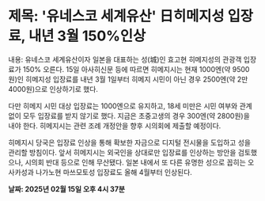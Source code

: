 # **제목: '유네스코 세계유산' 日히메지성 입장료, 내년 3월 150%인상**

  내용: 유네스코 세계유산이자 일본을 대표하는 성(城)인 효고현 히메지성의 관광객 입장료가 150% 오른다. 15일 아사히신문 등에 따르면 히메지시는 현재 1000엔(약 9500원)인 히메지성 입장료를 내년 3월 1일부터 히메지 시민이 아닌 경우 2500엔(약 2만4000원)으로 인상하기로 했다.

다만 히메지 시민 대상 입장료는 1000엔으로 유지하고, 18세 미만은 시민 여부와 관계없이 모두 입장료를 받지 않기로 했다. 지금은 초중고생의 경우 300엔(약 2800원)을 내야 한다. 히메지시는 관련 조례 개정안을 향후 시의회에 제출할 예정이다.

히메지시 당국은 입장료 인상을 통해 확보한 자금으로 디지털 전시물을 도입하고 성을 관리할 방침이다. 앞서 히메지시는 외국인을 상대로만 입장료를 인상하는 방안을 검토했으나, 시의회 반대 등으로 인해 무산됐다. 일본 내에서 또 다른 유명한 성으로 꼽히는 오사카성과 나가노현 마쓰모토성 입장료도 올해 4월부터 인상된다.

  **날짜: 2025년 02월 15일 오후 4시 37분**